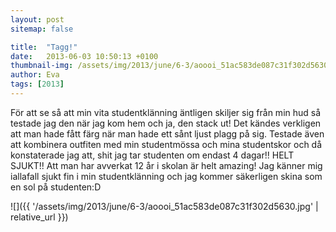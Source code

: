 ```yaml
---
layout: post
sitemap: false

title:  "Tagg!"
date:   2013-06-03 10:50:13 +0100
thumbnail-img: /assets/img/2013/june/6-3/aoooi_51ac583de087c31f302d5630.jpg
author: Eva
tags: [2013]
---
```


För att se så att min vita studentklänning äntligen skiljer sig från min hud så testade jag den när jag kom hem och ja, den stack ut! Det kändes verkligen att man hade fått färg när man hade ett sånt ljust plagg på sig. Testade även att kombinera outfiten med min studentmössa och mina studentskor och då konstaterade jag att, shit jag tar studenten om endast 4 dagar!! HELT SJUKT!! Att man har avverkat 12 år i skolan är helt amazing! Jag känner mig iallafall sjukt fin i min studentklänning och jag kommer säkerligen skina som en sol på studenten:D

![]({{ '/assets/img/2013/june/6-3/aoooi_51ac583de087c31f302d5630.jpg'  | relative_url }})

